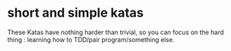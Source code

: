 # short and simple katas
These Katas have nothing harder than trivial, so you can focus on the hard thing : learning how to TDD/pair program/something else.
